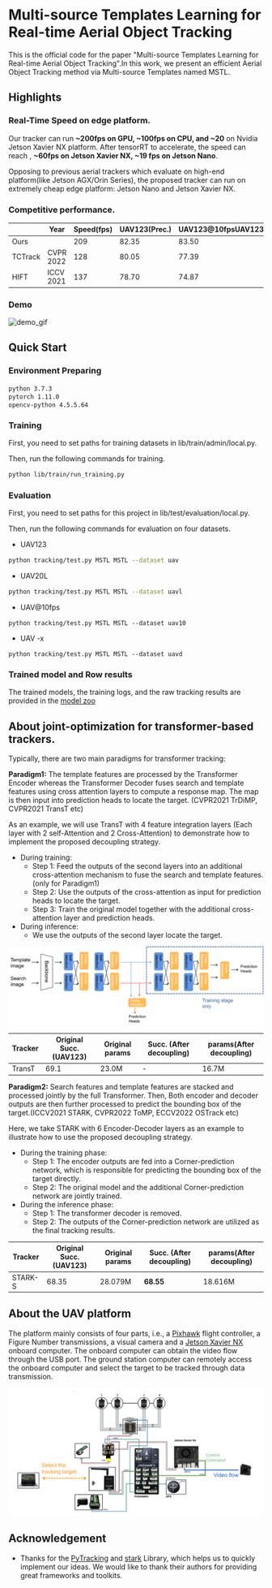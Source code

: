 # Multi-source Templates Learning for Real-time Aerial Object Tracking

This is the official code for the paper "Multi-source Templates Learning for Real-time Aerial Object Tracking".In this work, we present an efficient Aerial Object Tracking method via Multi-source Templates named MSTL. 

## Highlights

### Real-Time Speed on edge platform.

Our tracker can run **~200fps on GPU, ~100fps on CPU, and ~20** on Nvidia Jetson Xavier NX platform. After tensorRT to accelerate, the speed can reach , **~60fps on  Jetson Xavier NX, ~19 fps on Jetson Nano**.

Opposing to previous aerial trackers which evaluate on high-end platform(like Jetson AGX/Orin Series), the proposed tracker can run on extremely cheap edge platform: Jetson Nano and  Jetson Xavier NX.

###  Competitive performance.

|         | Year      | Speed(fps) | UAV123(Prec.) | UAV123@10fpsUAV123(Prec.) | UAV20LUAV123(Prec.) |
| ------- | --------- | ---------- | ------------- | ------------------------- | ------------------- |
| Ours    |           | 209        | 82.35         | 83.50                     | 83.59               |
| TCTrack | CVPR 2022 | 128        | 80.05         | 77.39                     | 67.20               |
| HIFT    | ICCV 2021 | 137        | 78.70         | 74.87                     | 76.32               |







### Demo

![demo_gif](demo_gif.gif)

## Quick Start

### Environment Preparing

```
python 3.7.3
pytorch 1.11.0
opencv-python 4.5.5.64
```

### Training

First, you need to set paths for training datasets in lib/train/admin/local.py.

Then, run the following commands for training.

```bash
python lib/train/run_training.py
```

### Evaluation

First, you need to set paths for this project in lib/test/evaluation/local.py.

 Then, run the following commands for evaluation on four datasets.

- UAV123

```bash
python tracking/test.py MSTL MSTL --dataset uav
```

- UAV20L

```bash
python tracking/test.py MSTL MSTL --dataset uavl
```

- UAV@10fps

```
python tracking/test.py MSTL MSTL --dataset uav10
```

- UAV -x

```
python tracking/test.py MSTL MSTL --dataset uavd
```



### Trained model and Row results

The trained models, the training logs, and the raw tracking results are provided in the [model zoo](MODEL_ZOO.md)





## About joint-optimization for transformer-based trackers.

Typically, there are two main paradigms for transformer tracking:

**Paradigm1:** The template features are processed by the Transformer Encoder whereas the Transformer Decoder fuses search and template features using cross attention layers to compute a response map.  The map is then input into prediction heads to locate the target. (CVPR2021 TrDiMP,  CVPR2021 TransT etc)

As an example, we will use TransT with 4 feature integration layers (Each layer with 2 self-Attention and 2 Cross-Attention) to demonstrate how to implement the proposed decoupling strategy.

- During training:
  - Step 1: Feed the outputs of the second layers into an additional cross-attention mechanism to fuse the search and template features.(only for Paradigm1)
  - Step 2: Use the outputs of the cross-attention as input for prediction heads to locate the target.
  - Step 3: Train the original model together with the additional cross-attention layer and prediction heads.
- During inference:
  - We use the outputs of the second layer locate the target.

![TransT](TransT.png)

| Tracker | Original Succ. (UAV123) | Original params | Succ. (After decoupling) | params(After decoupling) |
| ------- | ----------------------------- | --------------- | -------------------- | ------ |
| TransT  | 69.1                          | 23.0M           | -                    | 16.7M  |



**Paradigm2:** Search features and template features are stacked and processed jointly by the full Transformer. Then, Both encoder and decoder outputs are then further processed to predict the bounding box of the target.(ICCV2021 STARK,  CVPR2022 ToMP, ECCV2022 OSTrack etc)

Here, we take STARK with 6 Encoder-Decoder layers as an example to illustrate how to use the proposed decoupling strategy. 

- During the training phase:
  - Step 1: The encoder outputs are fed into a Corner-prediction network, which is responsible for predicting the bounding box of the target directly.
  - Step 2: The original model and the additional Corner-prediction network are jointly trained.
- During the inference phase:
  - Step 1: The transformer decoder is removed.
  - Step 2: The outputs of the Corner-prediction network are utilized as the final tracking results.

| Tracker | Original Succ.(UAV123) | Original params  | Succ. (After decoupling) | params(After decoupling)  | 
| ------- | ---------------------- | ---------------  | -------------- | ------- | 
| STARK-S | 68.35                  | 28.079M            | **68.55**      | 18.616M | 





## About the UAV platform

The platform mainly consists of four parts, i.e., a [Pixhawk](https://pixhawk.org/) flight controller, a Figure Number transmissions, a visual camera and a [Jetson Xavier NX](https://www.nvidia.com/en-us/autonomous-machines/embedded-systems/jetson-xavier-nx) onboard computer. The onboard computer can obtain the video flow through the USB port. The ground station computer can remotely access the onboard computer and select the target to be tracked through data transmission.



![Hardware](Hardware.png)



## Acknowledgement

-  Thanks for the [PyTracking](https://github.com/visionml/pytracking)  and [stark](https://github.com/researchmm/Stark) Library, which helps us to quickly implement our ideas. We would like to thank their authors for providing great frameworks and toolkits.

